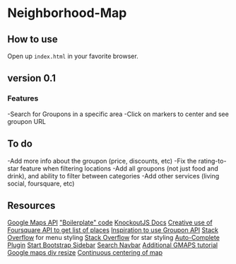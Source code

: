 Neighborhood-Map
================

## How to use

Open up `index.html` in your favorite browser.

## version 0.1

### Features

-Search for Groupons in a specific area
-Click on markers to center and see groupon URL

## To do

-Add more info about the groupon (price, discounts, etc)
-Fix the rating-to-star feature when filtering locations
-Add all groupons (not just food and drink), and ability to filter between categories
-Add other services (living social, foursquare, etc)

## Resources

[Google Maps API](https://developers.google.com/maps/documentation/javascript/tutorial)
["Boilerplate" code](http://stackoverflow.com/questions/12722925/google-maps-and-knockoutjs)
[KnockoutJS Docs](http://knockoutjs.com/documentation/custom-bindings.html)
[Creative use of Foursquare API to get list of places](https://github.com/greg-colin/greg-colin.github.io)
[Inspiration to use Groupon API](https://github.com/sheryllun/Project5-NeighborhoodMap)
[Stack Overflow](http://stackoverflow.com/questions/28976956/sidebar-is-extending-past-viewport) for menu styling
[Stack Overflow](http://stackoverflow.com/questions/1987524/turn-a-number-into-star-rating-display-using-jquery-and-css) for star styling
[Auto-Complete Plugin](https://www.devbridge.com/sourcery/components/jquery-autocomplete/)
[Start Bootstrap Sidebar](http://startbootstrap.com/template-overviews/simple-sidebar/)
[Search Navbar](http://www.mentful.com/2014/06/22/fixed-search-navbar-with-bootstrap-3-0/)
[Additional GMAPS tutorial](http://www.w3schools.com/googleapi/google_maps_events.asp)
[Google maps div resize](http://stackoverflow.com/questions/9458215/google-maps-not-working-in-jquery-tabs)
[Continuous centering of map](http://stackoverflow.com/questions/8792676/center-google-maps-v3-on-browser-resize-responsive)

